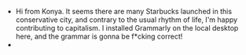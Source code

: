 - Hi from Konya. It seems there are many Starbucks launched in this conservative city, and contrary to the usual rhythm of life, I'm happy contributing to capitalism. I installed Grammarly on the local desktop here, and the grammar is gonna be f*cking correct!
-